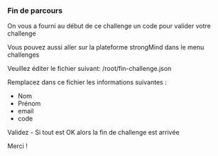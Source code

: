 
### Fin de parcours

On vous a fourni au début de ce challenge un code pour valider votre challenge

Vous pouvez aussi aller sur la plateforme strongMind dans le menu challenges

Veuillez éditer le fichier suivant: /root/fin-challenge.json


Remplacez dans ce fichier les informations suivantes :

- Nom
- Prénom
- email
- code

Validez - Si tout est OK alors la fin de challenge est arrivée

Merci !


